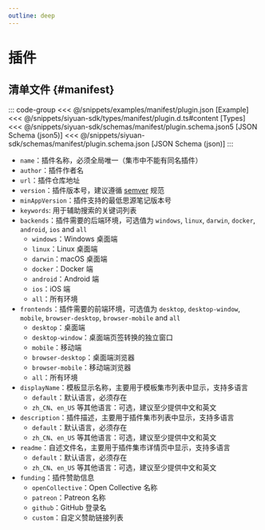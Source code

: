 ```yaml
---
outline: deep
---
```


# 插件

## 清单文件 {#manifest}

::: code-group
<<< @/snippets/examples/manifest/plugin.json [Example]
<<< @/snippets/siyuan-sdk/types/manifest/plugin.d.ts#content [Types]
<<< @/snippets/siyuan-sdk/schemas/manifest/plugin.schema.json5 [JSON Schema (json5)]
<<< @/snippets/siyuan-sdk/schemas/manifest/plugin.schema.json [JSON Schema (json)]
:::

- `name`：插件名称，必须全局唯一（集市中不能有同名插件）
- `author`：插件作者名
- `url`：插件仓库地址
- `version`：插件版本号，建议遵循 [semver](https://semver.org/lang/zh-CN/) 规范
- `minAppVersion`：插件支持的最低思源笔记版本号
- `keywords`: 用于辅助搜索的关键词列表
- `backends`：插件需要的后端环境，可选值为 `windows`, `linux`, `darwin`, `docker`, `android`, `ios` and `all`
  - `windows`：Windows 桌面端
  - `linux`：Linux 桌面端
  - `darwin`：macOS 桌面端
  - `docker`：Docker 端
  - `android`：Android 端
  - `ios`：iOS 端
  - `all`：所有环境
- `frontends`：插件需要的前端环境，可选值为 `desktop`, `desktop-window`, `mobile`, `browser-desktop`, `browser-mobile` and `all`
  - `desktop`：桌面端
  - `desktop-window`：桌面端页签转换的独立窗口
  - `mobile`：移动端
  - `browser-desktop`：桌面端浏览器
  - `browser-mobile`：移动端浏览器
  - `all`：所有环境
- `displayName`：模板显示名称，主要用于模板集市列表中显示，支持多语言
  - `default`：默认语言，必须存在
  - `zh_CN`、`en_US` 等其他语言：可选，建议至少提供中文和英文
- `description`：插件描述，主要用于插件集市列表中显示，支持多语言
  - `default`：默认语言，必须存在
  - `zh_CN`、`en_US` 等其他语言：可选，建议至少提供中文和英文
- `readme`：自述文件名，主要用于插件集市详情页中显示，支持多语言
  - `default`：默认语言，必须存在
  - `zh_CN`、`en_US` 等其他语言：可选，建议至少提供中文和英文
- `funding`：插件赞助信息
  - `openCollective`：Open Collective 名称
  - `patreon`：Patreon 名称
  - `github`：GitHub 登录名
  - `custom`：自定义赞助链接列表
